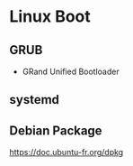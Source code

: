 # Linux Boot


## GRUB
  * GRand Unified Bootloader 

## systemd

## Debian Package

https://doc.ubuntu-fr.org/dpkg
